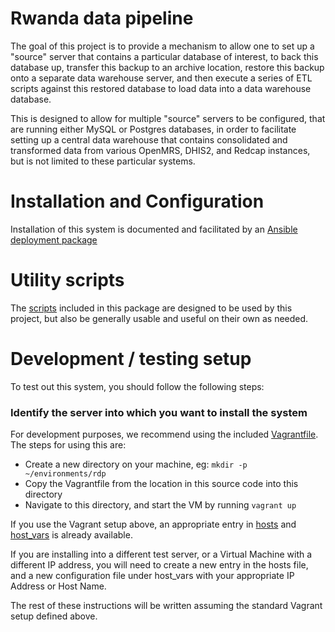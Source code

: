 Rwanda data pipeline
=======================

The goal of this project is to provide a mechanism to allow one to set up a "source" server that contains a particular database of interest,
to back this database up, transfer this backup to an archive location, restore this backup onto a separate data warehouse server, and then
execute a series of ETL scripts against this restored database to load data into a data warehouse database.

This is designed to allow for multiple "source" servers to be configured, that are running either MySQL or Postgres databases, in order to facilitate
setting up a central data warehouse that contains consolidated and transformed data from various OpenMRS, DHIS2, and Redcap instances, but is not limited
to these particular systems.

# Installation and Configuration

Installation of this system is documented and facilitated by an [Ansible deployment package](./readme/deployment.md)

# Utility scripts

The [scripts](./readme/scripts.md) included in this package are designed to be used by this project, but also be generally
usable and useful on their own as needed.

# Development / testing setup

To test out this system, you should follow the following steps:

### Identify the server into which you want to install the system

For development purposes, we recommend using the included [Vagrantfile](./deployment/Vagrantfile).  The steps for using this are:
* Create a new directory on your machine, eg: `mkdir -p ~/environments/rdp`
* Copy the Vagrantfile from the location in this source code into this directory
* Navigate to this directory, and start the VM by running `vagrant up`

If you use the Vagrant setup above, an appropriate entry in [hosts](./deployment/inventories/hosts) and [host_vars](./deployment/inventories/host_vars/192.168.33.101.yml) is already available.

If you are installing into a different test server, or a Virtual Machine with a different IP address, you will need to create a new entry in the hosts file, and a 
new configuration file under host_vars with your appropriate IP Address or Host Name.

The rest of these instructions will be written assuming the standard Vagrant setup defined above.